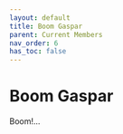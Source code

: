 ```yaml
---
layout: default
title: Boom Gaspar
parent: Current Members
nav_order: 6
has_toc: false
---
```


# Boom Gaspar

Boom!...
